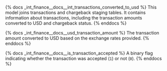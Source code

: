 {% docs _int_finance__docs__int_transactions_converted_to_usd %}
This model joins transactions and chargeback staging tables. It contains information about transactions, including the transaction amounts converted to USD and chargeback status.
{% enddocs %}

{% docs _int_finance__docs__usd_transaction_amount %}
The transaction amount converted to USD based on the exchange rates provided.
{% enddocs %}

{% docs _int_finance__docs__is_transaction_accepted %}
A binary flag indicating whether the transaction was accepted (`1`) or not (`0`).
{% enddocs %}